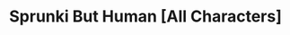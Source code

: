 ---
slug: sprunki-but-human-all-characters
title: Sprunki But Human [All Characters]
description: "Sprunki But Human [All Characters] is an exciting online game. Play for free directly in your browser!"
icon: /images/popular_mods/Sprunki But Human [All Characters].png
url: https://wowtbc.net/sprunki/but-humans/index.html
previewImage: /images/popular_mods/Sprunki But Human [All Characters].png
type: popular mods

# SEO配置
seo:
  title: "Sprunki But Human [All Characters] - Play Free Online Game | Fun Browser Games"
  description: "Sprunki But Human [All Characters] - Play this fun online game for free in your browser. No download required!"
  ogImage: "/images/popular_mods/Sprunki But Human [All Characters].png"
  keywords: "sprunki-but-human-all-characters, online game, browser game, free game, popular mods game, play online"

videoUrls:
  - https://www.youtube.com/embed/example1
  - https://www.youtube.com/embed/example2

whyPlay:
  title: "Why Play Sprunki But Human [All Characters]?"
  items:
    - "Immersive Gameplay: Sprunki But Human [All Characters] offers an engaging and immersive gaming experience that will keep you entertained for hours"
    - "Challenging Levels: Test your skills with increasingly difficult challenges and obstacles"
    - "Beautiful Graphics: Enjoy stunning visuals and smooth animations that bring the game world to life"
    - "Regular Updates: New content and features are added regularly to keep the game fresh and exciting"
    - "Free to Play: Experience all the fun without spending a penny"
    - "Community Features: Connect with other players, share strategies, and compete for high scores"
    - "Cross-Platform: Play on any device with a web browser, no downloads required"

features:
  title: "Key Features of Sprunki But Human [All Characters]"
  image: "/images/popular_mods/Sprunki But Human [All Characters].png"
  items:
    - "Intuitive Controls: Easy to learn controls make Sprunki But Human [All Characters] accessible for players of all skill levels"
    - "Multiple Game Modes: Enjoy various gameplay options that provide different challenges and experiences"
    - "Character Customization: Personalize your gaming experience with unique characters and items"
    - "Achievement System: Complete special tasks to earn rewards and recognition"
    - "Leaderboards: Compete with players worldwide and see who can achieve the highest scores"

characteristics:
  title: "Game Characteristics"
  image: "/images/popular_mods/Sprunki But Human [All Characters].png"
  items:
    - "Genre: Popular mods game with elements of strategy and skill"
    - "Difficulty: Suitable for both casual gamers and those seeking a challenge"
    - "Play Time: Quick sessions or extended gameplay, depending on your preference"
    - "Art Style: Vibrant and engaging visuals that enhance the gaming experience"
    - "Sound Design: Immersive audio that complements the gameplay perfectly"

info: "Sprunki But Human [All Characters] is an exciting online game that offers players a unique and engaging gaming experience. With its intuitive controls, stunning visuals, and challenging gameplay, Sprunki But Human [All Characters] provides hours of entertainment for players of all ages and skill levels. Whether you're looking for a quick gaming session during a break or an extended play session, Sprunki But Human [All Characters] delivers an immersive experience that will keep you coming back for more. The game features multiple levels of increasing difficulty, ensuring that players are constantly challenged as they progress. With regular updates adding new content and features, Sprunki But Human [All Characters] remains fresh and exciting, providing endless entertainment options for its growing community of players."

howToPlayIntro: "Welcome to Sprunki But Human [All Characters]! This guide will walk you through the basics and help you master the game. Whether you're a beginner or looking to improve your skills, these tips and instructions will enhance your gaming experience."

howToPlaySteps:
  - title: "Getting Started"
    description: "Begin your Sprunki But Human [All Characters] adventure by familiarizing yourself with the controls. Use your keyboard or mouse to navigate through the game interface. The tutorial will guide you through the basic mechanics and help you understand the objectives."
  - title: "Understanding the Objectives"
    description: "In Sprunki But Human [All Characters], your main goal is to progress through levels by completing specific objectives. Each level presents unique challenges that require different strategies and approaches."
  - title: "Mastering the Controls"
    description: "Practice using the controls to improve your precision and reaction time. Sprunki But Human [All Characters] requires quick reflexes and strategic thinking to overcome obstacles and defeat opponents."
  - title: "Utilizing Power-ups"
    description: "Collect power-ups throughout the game to enhance your abilities and overcome difficult challenges. Each power-up offers unique advantages that can be crucial for success."
  - title: "Developing Strategies"
    description: "As you progress in Sprunki But Human [All Characters], develop effective strategies for different scenarios. Analyze patterns, anticipate challenges, and adapt your approach to maximize your performance."

faq:
  title: "Frequently Asked Questions about Sprunki But Human [All Characters]"
  items:
    - question: "Is Sprunki But Human [All Characters] free to play?"
      answer: "Yes, Sprunki But Human [All Characters] is completely free to play directly in your web browser. No downloads or purchases are required to enjoy the full game experience."
    - question: "Can I play Sprunki But Human [All Characters] on mobile devices?"
      answer: "Yes, Sprunki But Human [All Characters] is optimized for both desktop and mobile play. You can enjoy the game on any device with a web browser and internet connection."
    - question: "Are there any in-game purchases?"
      answer: "While Sprunki But Human [All Characters] is free to play, there may be optional in-game purchases available for cosmetic items or additional features that don't affect core gameplay."
    - question: "How often is Sprunki But Human [All Characters] updated?"
      answer: "The developers regularly update Sprunki But Human [All Characters] with new content, features, and improvements based on player feedback and game performance."
    - question: "Can I play Sprunki But Human [All Characters] offline?"
      answer: "Currently, Sprunki But Human [All Characters] requires an internet connection to play as it's a browser-based online game."
    - question: "Is Sprunki But Human [All Characters] suitable for children?"
      answer: "Yes, Sprunki But Human [All Characters] is designed to be family-friendly and suitable for players of all ages."
    - question: "How do I report bugs or issues?"
      answer: "If you encounter any problems while playing Sprunki But Human [All Characters], you can report them through the game's support page or contact the developers directly through their website."
    - question: "Still Have Questions?"
      answer: "If you have additional questions about Sprunki But Human [All Characters] that aren't covered in this FAQ, please visit our support center or contact our customer service team for assistance."
---